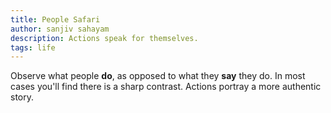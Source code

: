 ```yaml
---
title: People Safari
author: sanjiv sahayam
description: Actions speak for themselves.
tags: life
---
```


Observe what people __do__, as opposed to what they __say__ they do. In most cases you'll find there is a sharp contrast. Actions portray a more authentic story.